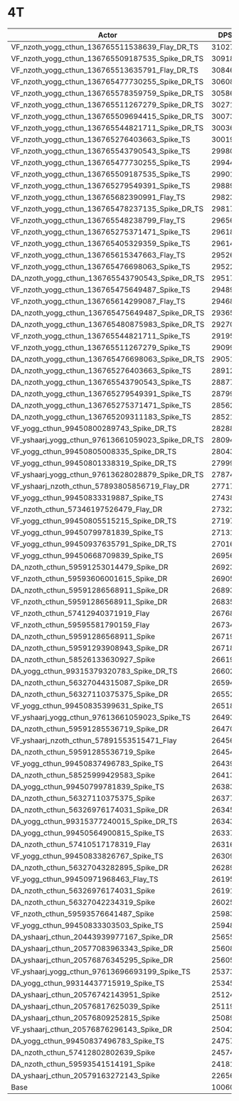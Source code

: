 # 4T
| Actor | DPS | Increase |
|---|:---:|:---:|
|VF_nzoth_yogg_cthun_136765511538639_Flay_DR_TS|310272|208.42%|
|VF_nzoth_yogg_cthun_136765509187535_Spike_DR_TS|309181|207.34%|
|VF_nzoth_yogg_cthun_136765513635791_Flay_DR_TS|308466|206.63%|
|VF_nzoth_yogg_cthun_136765477730255_Spike_DR_TS|306081|204.26%|
|VF_nzoth_yogg_cthun_136765578359759_Spike_DR_TS|305864|204.04%|
|VF_nzoth_yogg_cthun_136765511267279_Spike_DR_TS|302712|200.91%|
|VF_nzoth_yogg_cthun_136765509694415_Spike_DR_TS|300733|198.94%|
|VF_nzoth_yogg_cthun_136765544821711_Spike_DR_TS|300368|198.58%|
|VF_nzoth_yogg_cthun_136765276403663_Spike_TS|300192|198.40%|
|VF_nzoth_yogg_cthun_136765543790543_Spike_TS|299807|198.02%|
|VF_nzoth_yogg_cthun_136765477730255_Spike_TS|299442|197.66%|
|VF_nzoth_yogg_cthun_136765509187535_Spike_TS|299012|197.23%|
|VF_nzoth_yogg_cthun_136765279549391_Spike_TS|298896|197.11%|
|VF_nzoth_yogg_cthun_136765682390991_Flay_TS|298237|196.46%|
|VF_nzoth_yogg_cthun_136765478237135_Spike_DR_TS|298178|196.40%|
|VF_nzoth_yogg_cthun_136765548238799_Flay_TS|296564|194.80%|
|VF_nzoth_yogg_cthun_136765275371471_Spike_TS|296182|194.42%|
|VF_nzoth_yogg_cthun_136765405329359_Spike_TS|296140|194.37%|
|VF_nzoth_yogg_cthun_136765615347663_Flay_TS|295269|193.51%|
|VF_nzoth_yogg_cthun_136765476698063_Spike_TS|295228|193.47%|
|DA_nzoth_yogg_cthun_136765543790543_Spike_DR_TS|295170|193.41%|
|VF_nzoth_yogg_cthun_136765475649487_Spike_TS|294894|193.14%|
|VF_nzoth_yogg_cthun_136765614299087_Flay_TS|294682|192.93%|
|DA_nzoth_yogg_cthun_136765475649487_Spike_DR_TS|293652|191.90%|
|DA_nzoth_yogg_cthun_136765480875983_Spike_DR_TS|292705|190.96%|
|VF_nzoth_yogg_cthun_136765544821711_Spike_TS|291950|190.21%|
|VF_nzoth_yogg_cthun_136765511267279_Spike_TS|290999|189.26%|
|DA_nzoth_yogg_cthun_136765476698063_Spike_DR_TS|290519|188.79%|
|DA_nzoth_yogg_cthun_136765276403663_Spike_TS|289124|187.40%|
|DA_nzoth_yogg_cthun_136765543790543_Spike_TS|288770|187.05%|
|DA_nzoth_yogg_cthun_136765279549391_Spike_TS|287991|186.27%|
|DA_nzoth_yogg_cthun_136765275371471_Spike_TS|285626|183.92%|
|DA_nzoth_yogg_cthun_136765209311183_Spike_TS|285215|183.51%|
|VF_yogg_cthun_99450800289743_Spike_DR_TS|282887|181.20%|
|VF_yshaarj_yogg_cthun_97613661059023_Spike_DR_TS|280942|179.27%|
|VF_yogg_cthun_99450805008335_Spike_DR_TS|280430|178.76%|
|VF_yogg_cthun_99450801338319_Spike_DR_TS|279998|178.33%|
|VF_yshaarj_yogg_cthun_97613628028879_Spike_DR_TS|278745|177.08%|
|VF_yshaarj_nzoth_cthun_57893805856719_Flay_DR|277174|175.52%|
|VF_yogg_cthun_99450833319887_Spike_TS|274383|172.75%|
|VF_nzoth_cthun_57346197526479_Flay_DR|273226|171.60%|
|VF_yogg_cthun_99450805515215_Spike_DR_TS|271971|170.35%|
|VF_yogg_cthun_99450799781839_Spike_TS|271312|169.69%|
|VF_yogg_cthun_99450937635791_Spike_DR_TS|270162|168.55%|
|VF_yogg_cthun_99450668709839_Spike_TS|269568|167.96%|
|DA_nzoth_cthun_59591253014479_Spike_DR|269238|167.63%|
|VF_nzoth_cthun_59593606001615_Spike_DR|269051|167.45%|
|DA_nzoth_cthun_59591286568911_Spike_DR|268936|167.33%|
|VF_nzoth_cthun_59591286568911_Spike_DR|268357|166.76%|
|VF_nzoth_cthun_57412940371919_Flay|267683|166.09%|
|VF_nzoth_cthun_59595581790159_Flay|267341|165.75%|
|DA_nzoth_cthun_59591286568911_Spike|267193|165.60%|
|DA_nzoth_cthun_59591293908943_Spike_DR|267183|165.59%|
|DA_nzoth_cthun_58526133630927_Spike|266191|164.60%|
|DA_yogg_cthun_99315379320783_Spike_DR_TS|266025|164.44%|
|DA_nzoth_cthun_56327044315087_Spike_DR|265948|164.36%|
|DA_nzoth_cthun_56327110375375_Spike_DR|265528|163.95%|
|VF_yogg_cthun_99450835399631_Spike_TS|265181|163.60%|
|VF_yshaarj_yogg_cthun_97613661059023_Spike_TS|264930|163.35%|
|DA_nzoth_cthun_59591285536719_Spike_DR|264700|163.12%|
|VF_yshaarj_nzoth_cthun_57891553515471_Flay|264562|162.99%|
|DA_nzoth_cthun_59591285536719_Spike|264547|162.97%|
|VF_yogg_cthun_99450837496783_Spike_TS|264395|162.82%|
|DA_nzoth_cthun_58525999429583_Spike|264137|162.56%|
|DA_yogg_cthun_99450799781839_Spike_TS|263832|162.26%|
|DA_nzoth_cthun_56327110375375_Spike|263770|162.20%|
|DA_nzoth_cthun_56326976174031_Spike_DR|263452|161.88%|
|DA_yogg_cthun_99315377240015_Spike_DR_TS|263439|161.87%|
|DA_yogg_cthun_99450564900815_Spike_TS|263372|161.80%|
|DA_nzoth_cthun_57410517178319_Flay|263169|161.60%|
|VF_yogg_cthun_99450833826767_Spike_TS|263093|161.52%|
|DA_nzoth_cthun_56327043282895_Spike_DR|262891|161.32%|
|VF_yogg_cthun_99450971968463_Flay_TS|261953|160.39%|
|DA_nzoth_cthun_56326976174031_Spike|261914|160.35%|
|DA_nzoth_cthun_56327042234319_Spike|260250|158.70%|
|VF_nzoth_cthun_59593576641487_Spike|259839|158.29%|
|VF_yogg_cthun_99450833303503_Spike_TS|259481|157.93%|
|DA_yshaarj_cthun_20443939977167_Spike_DR|256554|155.02%|
|DA_yshaarj_cthun_20577083963343_Spike_DR|256089|154.56%|
|DA_yshaarj_cthun_20576876345295_Spike_DR|256057|154.53%|
|VF_yshaarj_yogg_cthun_97613696693199_Spike_TS|253739|152.23%|
|DA_yogg_cthun_99314437715919_Spike_TS|253452|151.94%|
|DA_yshaarj_cthun_20576742143951_Spike|251249|149.75%|
|DA_yshaarj_cthun_20576817625039_Spike|251195|149.70%|
|DA_yshaarj_cthun_20576809252815_Spike|250891|149.40%|
|VF_yshaarj_cthun_20576876296143_Spike_DR|250425|148.93%|
|DA_yogg_cthun_99450837496783_Spike_TS|247574|146.10%|
|DA_nzoth_cthun_57412802802639_Spike|245749|144.28%|
|DA_nzoth_cthun_59593541514191_Spike|241815|140.37%|
|DA_yshaarj_cthun_20579163272143_Spike|226564|125.21%|
|Base|100600|0.00%|
